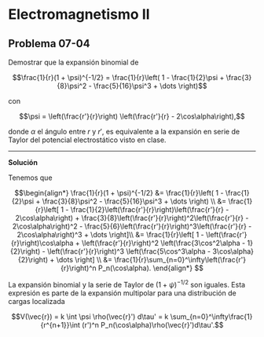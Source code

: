 # Electromagnetismo II
## Problema 07-04

Demostrar que la expansión binomial de

```math
\frac{1}{r}(1 + \psi)^{-1/2}
=
\frac{1}{r}\left(
1 - \frac{1}{2}\psi + \frac{3}{8}\psi^2 - \frac{5}{16}\psi^3 + \dots
\right)
```

con 

```math
\psi
= 
\left(\frac{r'}{r}\right)
\left(\frac{r'}{r} - 2\cos\alpha\right),
```

donde $`\alpha`$ el ángulo entre $`r`$ y $`r'`$, es equivalente a la
expansión en serie de Taylor del potencial electrostático visto en clase.

---

**Solución**

Tenemos que

```math
\begin{align*}
\frac{1}{r}(1 + \psi)^{-1/2}
&= \frac{1}{r}\left(
1 - \frac{1}{2}\psi + \frac{3}{8}\psi^2 - \frac{5}{16}\psi^3 + \dots
\right) \\
&= \frac{1}{r}\left[
1
- \frac{1}{2}\left(\frac{r'}{r}\right)\left(\frac{r'}{r} - 2\cos\alpha\right)
+ \frac{3}{8}\left(\frac{r'}{r}\right)^2\left(\frac{r'}{r} - 2\cos\alpha\right)^2
- \frac{5}{6}\left(\frac{r'}{r}\right)^3\left(\frac{r'}{r} - 2\cos\alpha\right)^3
+ \dots
\right]\\
&= \frac{1}{r}\left[
1
- \left(\frac{r'}{r}\right)\cos\alpha
+ \left(\frac{r'}{r}\right)^2 \left(\frac{3\cos^2\alpha - 1}{2}\right)
- \left(\frac{r'}{r}\right)^3 \left(\frac{5\cos^3\alpha - 3\cos\alpha}{2}\right)
+ \dots
\right] \\
&= \frac{1}{r}\sum_{n=0}^\infty\left(\frac{r'}{r}\right)^n P_n(\cos\alpha).
\end{align*} 
```

La expansión binomial y la serie de Taylor de $`(1 + \psi)^{-1/2}`$ son iguales.
Esta expresión es parte de la expansión multipolar para una distribución de cargas
localizada

```math
V(\vec{r})
= k \int \psi \rho(\vec{r}') d\tau'
= k \sum_{n=0}^\infty\frac{1}{r^{n+1}}\int (r')^n P_n(\cos\alpha)\rho(\vec{r}')d\tau'.
```
